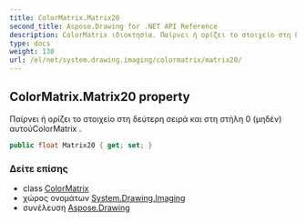 ```yaml
---
title: ColorMatrix.Matrix20
second_title: Aspose.Drawing for .NET API Reference
description: ColorMatrix ιδιοκτησία. Παίρνει ή ορίζει το στοιχείο στη δεύτερη σειρά και στη στήλη 0 μηδέν αυτούColorMatrix .
type: docs
weight: 130
url: /el/net/system.drawing.imaging/colormatrix/matrix20/
---
```

## ColorMatrix.Matrix20 property

Παίρνει ή ορίζει το στοιχείο στη δεύτερη σειρά και στη στήλη 0 (μηδέν) αυτούColorMatrix .

```csharp
public float Matrix20 { get; set; }
```

### Δείτε επίσης

* class [ColorMatrix](../)
* χώρος ονομάτων [System.Drawing.Imaging](../../colormatrix/)
* συνέλευση [Aspose.Drawing](../../../)


